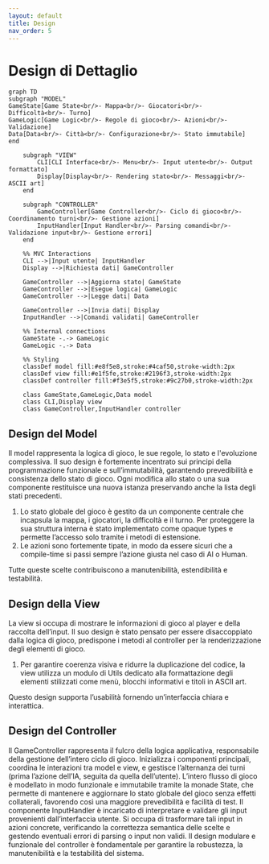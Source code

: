 ```yaml
---
layout: default
title: Design
nav_order: 5
---
```


# Design di Dettaglio

```mermaid
graph TD
subgraph "MODEL"
GameState[Game State<br/>- Mappa<br/>- Giocatori<br/>- Difficoltà<br/>- Turno]
GameLogic[Game Logic<br/>- Regole di gioco<br/>- Azioni<br/>- Validazione]
Data[Data<br/>- Città<br/>- Configurazione<br/>- Stato immutabile]
end

    subgraph "VIEW"
        CLI[CLI Interface<br/>- Menu<br/>- Input utente<br/>- Output formattato]
        Display[Display<br/>- Rendering stato<br/>- Messaggi<br/>- ASCII art]
    end

    subgraph "CONTROLLER"
        GameController[Game Controller<br/>- Ciclo di gioco<br/>- Coordinamento turni<br/>- Gestione azioni]
        InputHandler[Input Handler<br/>- Parsing comandi<br/>- Validazione input<br/>- Gestione errori]
    end

    %% MVC Interactions
    CLI -->|Input utente| InputHandler
    Display -->|Richiesta dati| GameController
    
    GameController -->|Aggiorna stato| GameState
    GameController -->|Esegue logica| GameLogic
    GameController -->|Legge dati| Data
    
    GameController -->|Invia dati| Display
    InputHandler -->|Comandi validati| GameController

    %% Internal connections
    GameState -.-> GameLogic
    GameLogic -.-> Data

    %% Styling
    classDef model fill:#e8f5e8,stroke:#4caf50,stroke-width:2px
    classDef view fill:#e1f5fe,stroke:#2196f3,stroke-width:2px
    classDef controller fill:#f3e5f5,stroke:#9c27b0,stroke-width:2px

    class GameState,GameLogic,Data model
    class CLI,Display view
    class GameController,InputHandler controller
```

## Design del Model
Il model rappresenta la logica di gioco, le sue regole, lo stato e l'evoluzione complessiva. Il suo design è 
fortemente incentrato sui principi della programmazione funzionale e  sull’immutabilità, garantendo prevedibilità e 
consistenza dello stato di gioco. Ogni modifica allo stato o una sua componente restituisce una nuova istanza 
preservando anche la lista degli stati precedenti.

1) Lo stato globale del gioco è gestito da un componente centrale che incapsula la mappa, i giocatori, 
la difficoltà e il turno. Per proteggere la sua struttura interna è stato implementato come opaque types e 
permette l’accesso solo tramite i metodi di estensione.
2) Le azioni sono fortemente tipate, in modo da essere sicuri che a compile-time si passi sempre l’azione giusta 
nel caso di AI o Human.


Tutte queste scelte contribuiscono a manutenibilità, estendibilità e testabilità.

## Design della View
La view si occupa di mostrare le informazioni di gioco al player e della raccolta dell’input. Il suo design è
stato pensato per essere disaccoppiato dalla logica di gioco, predispone i metodi al controller per la renderizzazione 
degli elementi di gioco.

1) Per garantire coerenza visiva e ridurre la duplicazione del codice, la view utilizza un modulo di Utils dedicato 
alla formattazione degli elementi stilizzati come menù, blocchi informativi e titoli in ASCII art.


Questo design supporta l’usabilità fornendo un’interfaccia chiara e interattica.

## Design del Controller
Il GameController rappresenta il fulcro della logica applicativa, responsabile della gestione dell’intero ciclo di gioco.
Inizializza i componenti principali, coordina le interazioni tra model e view, e gestisce l’alternanza dei turni (prima
l’azione dell’IA, seguita da quella dell’utente).
L’intero flusso di gioco è modellato in modo funzionale e immutabile tramite la monade State, che permette di mantenere
e aggiornare lo stato globale del gioco senza effetti collaterali, favorendo così una maggiore prevedibilità e facilità 
di test.
Il componente InputHandler è incaricato di interpretare e validare gli input provenienti dall’interfaccia utente. 
Si occupa di trasformare tali input in azioni concrete, verificando la correttezza semantica delle scelte e gestendo 
eventuali errori di parsing o input non validi.
Il design modulare e funzionale del controller è fondamentale per garantire la robustezza, la manutenibilità e 
la testabilità del sistema.



